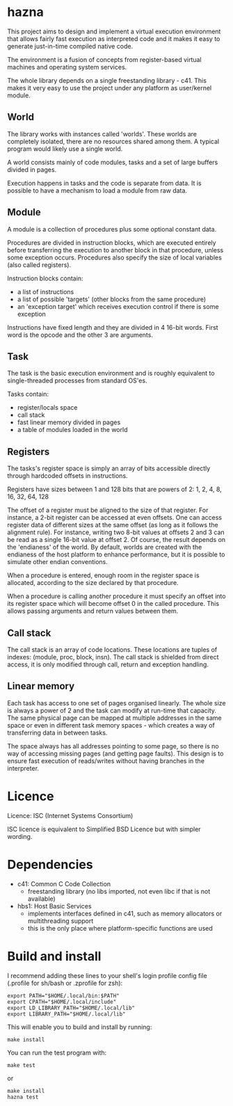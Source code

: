 hazna
=====

This project aims to design and implement a virtual execution environment
that allows fairly fast execution as interpreted code and it makes it easy
to generate just-in-time compiled native code.

The environment is a fusion of concepts from register-based virtual machines
and operating system services.

The whole library depends on a single freestanding library - c41. This makes
it very easy to use the project under any platform as user/kernel module.


World
-----

The library works with instances called 'worlds'. These worlds are completely
isolated, there are no resources shared among them. A typical program would
likely use a single world.

A world consists mainly of code modules, tasks and a set of large buffers
divided in pages.

Execution happens in tasks and the code is separate from data.
It is possible to have a mechanism to load a module from raw data.

Module
------
A module is a collection of procedures plus some optional constant data.

Procedures are divided in instruction blocks, which are executed entirely
before transferring the execution to another block in that procedure, unless
some exception occurs. Procedures also specify the size of local variables
(also called registers).

Instruction blocks contain:
* a list of instructions
* a list of possible 'targets' (other blocks from the same procedure)
* an 'exception target' which receives execution control if there is some
    exception

Instructions have fixed length and they are divided in 4 16-bit words.
First word is the opcode and the other 3 are arguments.

Task
----
The task is the basic execution environment and is roughly equivalent to
single-threaded processes from standard OS'es.

Tasks contain:
* register/locals space
* call stack
* fast linear memory divided in pages
* a table of modules loaded in the world

Registers
---------
The tasks's register space is simply an array of bits accessible directly
through hardcoded offsets in instructions.

Registers have sizes between 1 and 128 bits that are powers of 2:
    1, 2, 4, 8, 16, 32, 64, 128

The offset of a register must be aligned to the size of that register.
For instance, a 2-bit register can be accessed at even offsets.
One can access register data of different sizes at the same offset (as long
as it follows the alignment rule). For instance, writing two 8-bit values
at offsets 2 and 3 can be read as a single 16-bit value at offset 2.
Of course, the result depends on the 'endianess' of the world. By default,
worlds are created with the endianess of the host platform to enhance
performance, but it is possible to simulate other endian conventions.

When a procedure is entered, enough room in the register space is allocated,
according to the size declared by that procedure.

When a procedure is calling another procedure it must specify an offset into
its register space which will become offset 0 in the called procedure.
This allows passing arguments and return values between them.

Call stack
----------
The call stack is an array of code locations. These locations are tuples of
indexes: (module, proc, block, insn).
The call stack is shielded from direct access, it is only modified through
call, return and exception handling.


Linear memory
-------------
Each task has access to one set of pages organised linearly. The whole size is
always a power of 2 and the task can modify at run-time that capacity.
The same physical page can be mapped at multiple addresses in the same space or
even in different task memory spaces - which creates a way of transferring data
in between tasks.

The space always has all addresses pointing to some page, so there is no way of
accessing missing pages (and getting page faults). This design is to ensure
fast execution of reads/writes without having branches in the interpreter.

Licence
===
Licence: ISC (Internet Systems Consortium)

ISC licence is equivalent to Simplified BSD Licence but with simpler wording.

Dependencies
===
* c41: Common C Code Collection
    * freestanding library (no libs imported, not even libc if that is not available)
* hbs1: Host Basic Services
    * implements interfaces defined in c41, such as memory allocators or 
        multithreading support
    * this is the only place where platform-specific functions are used

Build and install
===
I recommend adding these lines to your shell's login profile config file
(.profile for sh/bash or .zprofile for zsh):

    export PATH="$HOME/.local/bin:$PATH"
    export CPATH="$HOME/.local/include"
    export LD_LIBRARY_PATH="$HOME/.local/lib"
    export LIBRARY_PATH="$HOME/.local/lib"

This will enable you to build and install by running:

    make install

You can run the test program with:
  
    make test
    
or

    make install
    hazna test

